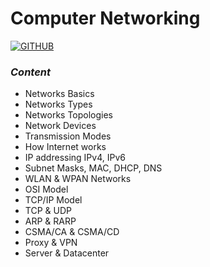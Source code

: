 # Computer Networking

[![GITHUB](https://github.com/DharmendraGITHB)](https://github.com/DharmendraGITHB)
### _Content_
- Networks Basics
- Networks Types
- Networks Topologies
- Network Devices
- Transmission Modes
- How Internet works
- IP addressing IPv4, IPv6
- Subnet Masks, MAC, DHCP, DNS
- WLAN & WPAN Networks
- OSI Model
- TCP/IP Model
- TCP & UDP
- ARP & RARP
- CSMA/CA & CSMA/CD
- Proxy & VPN
- Server & Datacenter